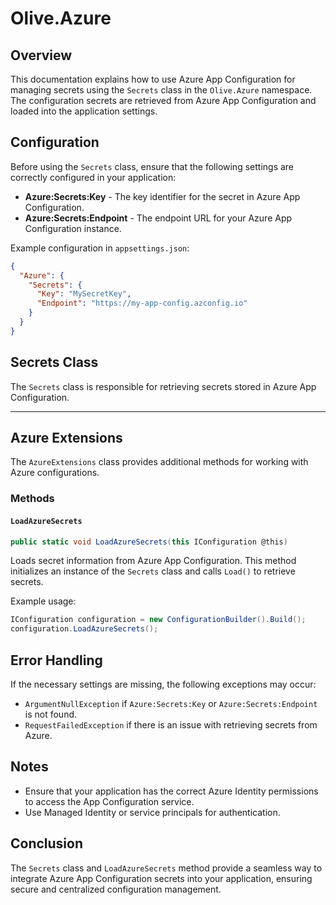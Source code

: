 # Olive.Azure

## Overview
This documentation explains how to use Azure App Configuration for managing secrets using the `Secrets` class in the `Olive.Azure` namespace. The configuration secrets are retrieved from Azure App Configuration and loaded into the application settings.

## Configuration
Before using the `Secrets` class, ensure that the following settings are correctly configured in your application:

- **Azure:Secrets:Key** - The key identifier for the secret in Azure App Configuration.
- **Azure:Secrets:Endpoint** - The endpoint URL for your Azure App Configuration instance.

Example configuration in `appsettings.json`:
```json
{
  "Azure": {
    "Secrets": {
      "Key": "MySecretKey",
      "Endpoint": "https://my-app-config.azconfig.io"
    }
  }
}
```

## Secrets Class
The `Secrets` class is responsible for retrieving secrets stored in Azure App Configuration.

---

## Azure Extensions
The `AzureExtensions` class provides additional methods for working with Azure configurations.

### **Methods**
#### `LoadAzureSecrets`
```csharp
public static void LoadAzureSecrets(this IConfiguration @this)
```
Loads secret information from Azure App Configuration. This method initializes an instance of the `Secrets` class and calls `Load()` to retrieve secrets.

Example usage:
```csharp
IConfiguration configuration = new ConfigurationBuilder().Build();
configuration.LoadAzureSecrets();
```

## Error Handling
If the necessary settings are missing, the following exceptions may occur:
- `ArgumentNullException` if `Azure:Secrets:Key` or `Azure:Secrets:Endpoint` is not found.
- `RequestFailedException` if there is an issue with retrieving secrets from Azure.

## Notes
- Ensure that your application has the correct Azure Identity permissions to access the App Configuration service.
- Use Managed Identity or service principals for authentication.

## Conclusion
The `Secrets` class and `LoadAzureSecrets` method provide a seamless way to integrate Azure App Configuration secrets into your application, ensuring secure and centralized configuration management.

